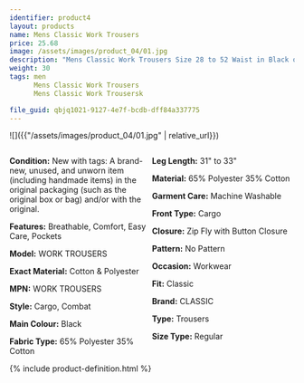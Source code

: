 ```yaml
---
identifier: product4
layout: products
name: Mens Classic Work Trousers
price: 25.68
image: /assets/images/product_04/01.jpg
description: "Mens Classic Work Trousers Size 28 to 52 Waist in Black or Navy - WORKWEAR PANTS"
weight: 30
tags: men
      Mens Classic Work Trousers
      Mens Classic Work Trousersk

file_guid: qbjq1021-9127-4e7f-bcdb-dff84a337775
---
```


![]({{"/assets/images/product_04/01.jpg" | relative_url}})


<div style="width: 100%; overflow: hidden;">
<div style="width: 50%; float: left;">

<p><b>Condition:</b> New with tags: A brand-new, unused, and unworn item (including handmade items) in the original packaging (such as the original box or bag) and/or with the original.</p>

<p><b>Features:</b>	Breathable, Comfort, Easy Care, Pockets</p>

<p><b>Model:</b> 	WORK TROUSERS</p>

<p><b>Exact Material:</b>	Cotton & Polyester</p>

<p><b>MPN:</b> 	WORK TROUSERS</p>

<p><b>Style:</b>	Cargo, Combat</p>

<p><b>Main Colour:</b>	Black</p>

<p><b>Fabric Type:</b>	65% Polyester 35% Cotton</p>

</div>
<div style="width: 50%; float: right;">

<p><b>Leg Length:</b>	31" to 33"</p>

<p><b>Material:</b>		65% Polyester 35% Cotton</p>

<p><b>Garment Care:</b>	Machine Washable</p>

<p><b>Front Type:</b>	Cargo</p>

<p><b>Closure:</b>	Zip Fly with Button Closure</p>

<p><b>Pattern:</b>	No Pattern</p>

<p><b>Occasion:</b>	Workwear</p>

<p><b>Fit:</b>	Classic</p>

<p><b>Brand:</b> CLASSIC</p>

<p><b>Type:</b> Trousers</p>

<p><b>Size Type:</b>	Regular</p>

</div>
</div>



<div class="call">
        {% include product-definition.html %}
</div>
<br>
<div class="powr-reviews" id="7b48b951_1589128286"></div><script src="https://www.powr.io/powr.js?platform=embed"></script>
